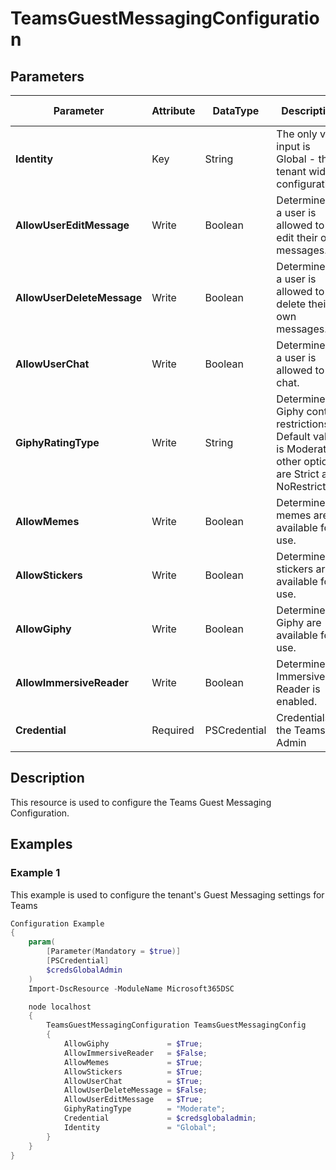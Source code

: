 ﻿# TeamsGuestMessagingConfiguration

## Parameters

| Parameter | Attribute | DataType | Description | Allowed Values |
| --- | --- | --- | --- | --- |
| **Identity** | Key | String | The only valid input is Global - the tenant wide configuration |Global|
| **AllowUserEditMessage** | Write | Boolean | Determines if a user is allowed to edit their own messages. ||
| **AllowUserDeleteMessage** | Write | Boolean | Determines if a user is allowed to delete their own messages. ||
| **AllowUserChat** | Write | Boolean | Determines if a user is allowed to chat. ||
| **GiphyRatingType** | Write | String | Determines Giphy content restrictions. Default value is Moderate, other options are Strict and NoRestriction. |Moderate, Strict, NoRestriction|
| **AllowMemes** | Write | Boolean | Determines if memes are available for use. ||
| **AllowStickers** | Write | Boolean | Determines if stickers are available for use. ||
| **AllowGiphy** | Write | Boolean | Determines if Giphy are available for use. ||
| **AllowImmersiveReader** | Write | Boolean | Determines if Immersive Reader is enabled. ||
| **Credential** | Required | PSCredential | Credentials of the Teams Admin ||

## Description

This resource is used to configure the Teams Guest Messaging Configuration.

## Examples

### Example 1

This example is used to configure the tenant's Guest Messaging settings for Teams

```powershell
Configuration Example
{
    param(
        [Parameter(Mandatory = $true)]
        [PSCredential]
        $credsGlobalAdmin
    )
    Import-DscResource -ModuleName Microsoft365DSC

    node localhost
    {
        TeamsGuestMessagingConfiguration TeamsGuestMessagingConfig
        {
            AllowGiphy             = $True;
            AllowImmersiveReader   = $False;
            AllowMemes             = $True;
            AllowStickers          = $True;
            AllowUserChat          = $True;
            AllowUserDeleteMessage = $False;
            AllowUserEditMessage   = $True;
            GiphyRatingType        = "Moderate";
            Credential             = $credsglobaladmin;
            Identity               = "Global";
        }
    }
}
```

